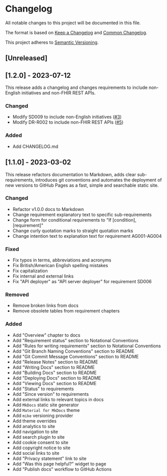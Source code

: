 ﻿# Changelog

All notable changes to this project will be documented in this file.

The format is based on [Keep a Changelog](https://keepachangelog.com/en/1.0.0/) and
[Common Changelog](https://common-changelog.org/).

This project adheres to [Semantic Versioning](https://semver.org/spec/v2.0.0.html).

## [Unreleased]

## [1.2.0] - 2023-07-12

This release adds a changelog and changes requirements to include non-English initiatives and non-FHIR REST APIs.

### Changed

- Modify SD009 to include non-English initiatives ([#3](https://github.com/Nictiz/api-requirements-docs/issues/3))
- Modify DR-R002 to include non-FHIR REST APIs ([#5](https://github.com/Nictiz/api-requirements-docs/issues/5))

### Added

- Add CHANGELOG.md

## [1.1.0] - 2023-03-02

This release refactors documentation to Markdown, adds clear sub-requirements, introduces git conventions and automates
the deployment of new versions to GitHub Pages as a fast, simple and searchable static site.

### Changed

- Refactor v1.0.0 docs to Markdown
- Change requirement explanatory text to specific sub-requirements
- Change form for conditional requirements to "If [condition], [requirement]"
- Change curly quotation marks to straight quotation marks
- Change intention text to explanation text for requirement AG001-AG004

### Fixed

- Fix typos in terms, abbreviations and acronyms
- Fix British/American English spelling mistakes
- Fix capitalization
- Fix internal and external links
- Fix "API deployer" as "API server deployer" for requirement SD006

### Removed

- Remove broken links from docs
- Remove obsolete tables from requirement chapters

### Added

- Add "Overview" chapter to docs
- Add "Requirement status" section to Notational Conventions
- Add "Rules for writing requirements" section to Notational Conventions
- Add "Git Branch Naming Conventions" section to README
- Add "Git Commit Message Conventions" section to README
- Add "Release Notes" section to README
- Add "Writing Docs" section to README
- Add "Building Docs" section to README
- Add "Deploying Docs" section to README
- Add "Viewing Docs" section to README
- Add "Status" to requirements
- Add "Since version" to requirements
- Add external links to relevant topics in docs
- Add `MkDocs` static site generator
- Add `Material for MkDocs` theme
- Add `mike` versioning provider
- Add theme overrides
- Add analytics to site
- Add navigation to site
- Add search plugin to site
- Add cookie consent to site
- Add copyright notice to site
- Add social links to site
- Add "Privacy statement" link to site
- Add "Was this page helpful?" widget to page
- Add "Publish docs" workflow to GitHub Actions